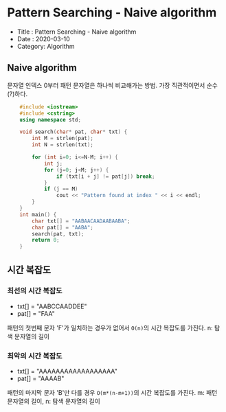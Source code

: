 # Pattern Searching - Naive algorithm

- Title : Pattern Searching - Naive algorithm
- Date : 2020-03-10
- Category: Algorithm

## Naive algorithm

문자열 인덱스 0부터 패턴 문자열은 하나씩 비교해가는 방법. 가장 직관적이면서 순수(?)하다.

```cpp
    #include <iostream>
    #include <cstring>
    using namespace std;

    void search(char* pat, char* txt) {
    	int M = strlen(pat);
    	int N = strlen(txt);

    	for (int i=0; i<=N-M; i++) {
    		int j;
    		for (j=0; j<M; j++) {
    			if (txt[i + j] != pat[j]) break;
    		}
    		if (j == M)
    			cout << "Pattern found at index " << i << endl;
    	}
    }
    int main() {
    	char txt[] = "AABAACAADAABAABA";
    	char pat[] = "AABA";
    	search(pat, txt);
    	return 0;
    }
```

## 시간 복잡도

### 최선의 시간 복잡도

- txt[] = "AABCCAADDEE"
- pat[] = "FAA"

패턴의 첫번째 문자 'F'가 일치하는 경우가 없어서 `O(n)`의 시간 복잡도를 가진다. n: 탐색 문자열의 길이

### 최악의 시간 복잡도

- txt[] = "AAAAAAAAAAAAAAAAAA"
- pat[] = "AAAAB"

패턴의 마지막 문자 'B'만 다를 경우 `O(m*(n-m+1))`의 시간 복잡도를 가진다. m: 패턴 문자열의 길이, n: 탐색 문자열의 길이
